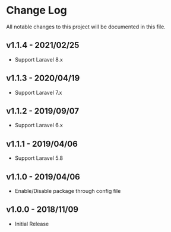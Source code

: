 # Change Log

All notable changes to this project will be documented in this file.

## v1.1.4 - 2021/02/25
- Support Laravel 8.x

## v1.1.3 - 2020/04/19
- Support Laravel 7.x

## v1.1.2 - 2019/09/07
- Support Laravel 6.x

## v1.1.1 - 2019/04/06
- Support Laravel 5.8

## v1.1.0 - 2019/04/06
- Enable/Disable package through config file

## v1.0.0 - 2018/11/09
- Initial Release
